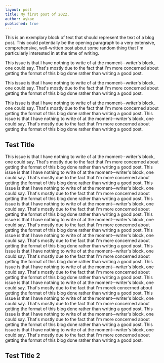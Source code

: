 ```yaml
---
layout: post
title: My first post of 2022.
author: aykae
published: true
---
```

This is an exemplary block of text that should represent the text of a blog post. This could potentially be the opening paragraph to a very extensive, comprehensive, well-written post about some random thing that I'm particularly interested in at the time of writing.

This issue is that I have nothing to write of at the moment--writer's block, one could say. That's mostly due to the fact that I'm more concerned about getting the format of this blog done rather than writing a good post.

This issue is that I have nothing to write of at the moment--writer's block, one could say. That's mostly due to the fact that I'm more concerned about getting the format of this blog done rather than writing a good post.

This issue is that I have nothing to write of at the moment--writer's block, one could say. That's mostly due to the fact that I'm more concerned about getting the format of this blog done rather than writing a good post.
This issue is that I have nothing to write of at the moment--writer's block, one could say. That's mostly due to the fact that I'm more concerned about getting the format of this blog done rather than writing a good post.

## Test Title

This issue is that I have nothing to write of at the moment--writer's block, one could say. That's mostly due to the fact that I'm more concerned about getting the format of this blog done rather than writing a good post.
This issue is that I have nothing to write of at the moment--writer's block, one could say. That's mostly due to the fact that I'm more concerned about getting the format of this blog done rather than writing a good post.
This issue is that I have nothing to write of at the moment--writer's block, one could say. That's mostly due to the fact that I'm more concerned about getting the format of this blog done rather than writing a good post.
This issue is that I have nothing to write of at the moment--writer's block, one could say. That's mostly due to the fact that I'm more concerned about getting the format of this blog done rather than writing a good post.
This issue is that I have nothing to write of at the moment--writer's block, one could say. That's mostly due to the fact that I'm more concerned about getting the format of this blog done rather than writing a good post.
This issue is that I have nothing to write of at the moment--writer's block, one could say. That's mostly due to the fact that I'm more concerned about getting the format of this blog done rather than writing a good post.
This issue is that I have nothing to write of at the moment--writer's block, one could say. That's mostly due to the fact that I'm more concerned about getting the format of this blog done rather than writing a good post.
This issue is that I have nothing to write of at the moment--writer's block, one could say. That's mostly due to the fact that I'm more concerned about getting the format of this blog done rather than writing a good post.
This issue is that I have nothing to write of at the moment--writer's block, one could say. That's mostly due to the fact that I'm morek concerned about getting the format of this blog done rather than writing a good post.
This issue is that I have nothing to write of at the moment--writer's block, one could say. That's mostly due to the fact that I'm more concerned about getting the format of this blog done rather than writing a good post.
This issue is that I have nothing to write of at the moment--writer's block, one could say. That's mostly due to the fact that I'm more concerned about getting the format of this blog done rather than writing a good post.
This issue is that I have nothing to write of at the moment--writer's block, one could say. That's mostly due to the fact that I'm more concerned about getting the format of this blog done rather than writing a good post.

## Test Title 2